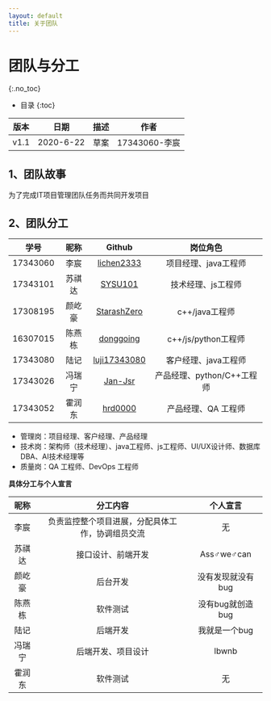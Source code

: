 ```yaml
---
layout: default
title: 关于团队
---
```


# 团队与分工
{:.no_toc}

* 目录
{:toc}

| 版本 |   日期    | 描述 |  作者   |
| :--: | :-------: | :--: | :-----: |
| v1.1 | 2020-6-22 | 草案 | 17343060-李宸|

## 1、团队故事

为了完成IT项目管理团队任务而共同开发项目

## 2、团队分工

|学号|昵称|Github|岗位角色|
|:--:|:--:|:--:|:--:|
|17343060|李宸|[lichen2333](https://github.com/lichen2333)|项目经理、java工程师|
|17343101|苏祺达|[SYSU101](https://github.com/SYSU101)|技术经理、js工程师|
|17308195|颜屹豪|[StarashZero](https://github.com/StarashZero)|c++/java工程师|
|16307015|陈燕栋|[donggoing](https://github.com/donggoing)|c++/js/python工程师|
|17343080|陆记|[luji17343080](https://github.com/luji17343080)|客户经理、java工程师|
|17343026|冯瑞宁|[Jan-Jsr](https://github.com/Jan-Jsr)|产品经理、python/C++工程师|
|17343052|霍润东|[hrd0000](https://github.com/hrd0000)|产品经理、QA 工程师|

* 管理岗：项目经理、客户经理、产品经理
* 技术岗：架构师（技术经理）、java工程师、js工程师、UI/UX设计师、数据库DBA、AI技术经理等
* 质量岗：QA 工程师、DevOps 工程师


**具体分工与个人宣言**

|昵称|分工内容|个人宣言|
|:--:|:--:|:--:|
|李宸|负责监控整个项目进展，分配具体工作，协调组员交流|无|
|苏祺达|接口设计、前端开发|Ass♂we♂can|
|颜屹豪|后台开发|没有发现就没有bug|
|陈燕栋|软件测试|没有bug就创造bug|
|陆记|后端开发|我就是一个bug|
|冯瑞宁|后端开发、项目设计|lbwnb|
|霍润东|软件测试|无|

